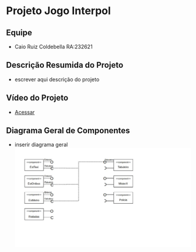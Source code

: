 # Projeto Jogo Interpol

## Equipe
  * Caio Ruiz Coldebella RA:232621
## Descrição Resumida do Projeto
  * escrever aqui descrição do projeto

## Vídeo do Projeto
  * [Acessar](https://www.youtube.com/watch?v=ytJRJuvAP7o&t=8s)
## Diagrama Geral de Componentes
  * inserir diagrama geral
 ![diagrama](https://github.com/Caio-Coldebella/MC322/blob/master/src/Projeto_Jogo_Interpol/Projeto%2010jpeg.jpg?raw=true)
